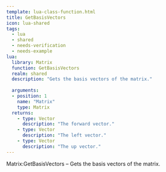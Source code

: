 ```yaml
---
template: lua-class-function.html
title: GetBasisVectors
icon: lua-shared
tags:
  - lua
  - shared
  - needs-verification
  - needs-example
lua:
  library: Matrix
  function: GetBasisVectors
  realm: shared
  description: "Gets the basis vectors of the matrix."
  
  arguments:
  - position: 1
    name: "Matrix"
    type: Matrix
  returns:
    - type: Vector
      description: "The forward vector."
    - type: Vector
      description: "The left vector."
    - type: Vector
      description: "The up vector."
---
```


<div class="lua__search__keywords">
Matrix:GetBasisVectors &#x2013; Gets the basis vectors of the matrix.
</div>
